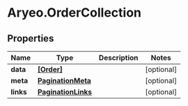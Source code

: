 # Aryeo.OrderCollection

## Properties

Name | Type | Description | Notes
------------ | ------------- | ------------- | -------------
**data** | [**[Order]**](Order.md) |  | [optional] 
**meta** | [**PaginationMeta**](PaginationMeta.md) |  | [optional] 
**links** | [**PaginationLinks**](PaginationLinks.md) |  | [optional] 



